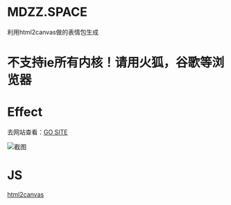 # MDZZ.SPACE


利用html2canvas做的表情包生成


# 不支持ie所有内核！请用火狐，谷歌等浏览器


# Effect 

去网站查看：[GO SITE][1] 

![截图][2]

# JS
[html2canvas][3] 







  [1]: https://tamshen.github.io/MDZZ.SPACE/index.html
  [2]: https://github.com/Tamshen/MDZZ.SPACE/blob/master/data/img.png
  [3]: http://html2canvas.hertzen.com
